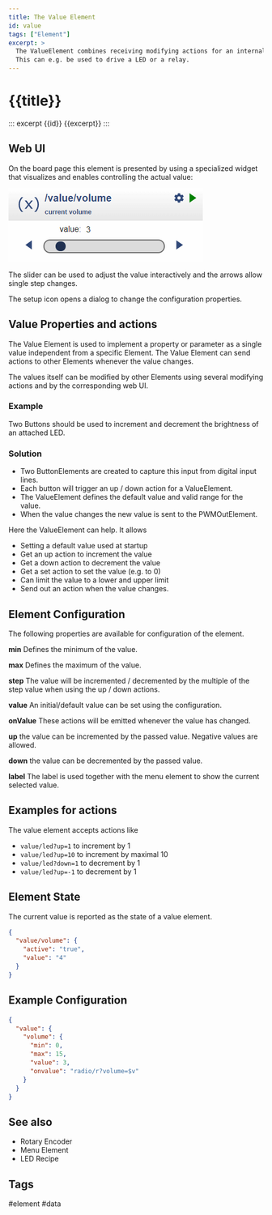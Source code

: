```yaml
---
title: The Value Element
id: value
tags: ["Element"]
excerpt: >
  The ValueElement combines receiving modifying actions for an internal state value and sending actions on changing the value.
  This can e.g. be used to drive a LED or a relay.
---
```


# {{title}}

::: excerpt {{id}}
{{excerpt}}
:::


## Web UI

On the board page this element is presented by using a specialized widget that visualizes and enables controlling the actual value:

![Value Widget](/elements/valueui.png)

The slider can be used to adjust the value interactively and the arrows allow single step changes.

The setup icon opens a dialog to change the configuration properties.


## Value Properties and actions

The Value Element is used to implement a property or parameter as a single value independent from a specific Element. The Value Element can send actions to other Elements whenever the value changes.

The values itself can be modified by other Elements using several modifying actions and by the corresponding web UI.

<!-- 
ToDo: A default value can be specified in the configuration but can be saved to  survive restarting the device.
  -->


### Example

Two Buttons should be used to increment and decrement the brightness of an attached LED.

### Solution

* Two ButtonElements are created to capture this input from digital input lines.
* Each button will trigger an up / down action for a ValueElement.
* The ValueElement defines the default value and valid range for the value.
* When the value changes the new value is sent to the PWMOutElement.

Here the ValueElement can help. It allows

* Setting a default value used at startup
* Get an up action to increment the value
* Get a down action to decrement the value
* Get a set action to set the value (e.g. to 0)
* Can limit the value to a lower and upper limit
* Send out an action when the value changes.

## Element Configuration

The following properties are available for configuration of the element.

<object data="/element.svg?value" type="image/svg+xml"></object>

**min** Defines the minimum of the value.                                  

**max** Defines the maximum of the value.                                  

**step** The value will be incremented / decremented by the multiple of the step value
when using the up / down actions.

**value** An initial/default value can be set using the configuration.       

**onValue** These actions will be emitted whenever the value has changed.

**up** the value can be incremented by the passed value. Negative values are allowed.

**down** the value can be decremented by the passed value.

**label** The label is used together with the menu element to show the current selected value.

## Examples for actions

The value element accepts actions like

* `value/led?up=1` to increment by 1
* `value/led?up=10` to increment by maximal 10
* `value/led?down=1` to decrement by 1
* `value/led?up=-1` to decrement by 1

## Element State

The current value is reported as the state of a value element.

```json
{
  "value/volume": {
    "active": "true",
    "value": "4"
  }
}
```

## Example Configuration

```json
{
  "value": {
    "volume": {
      "min": 0,
      "max": 15,
      "value": 3,
      "onvalue": "radio/r?volume=$v"
    }
  }
}
```

## See also

* Rotary Encoder
* Menu Element
* LED Recipe


## Tags
#element #data


